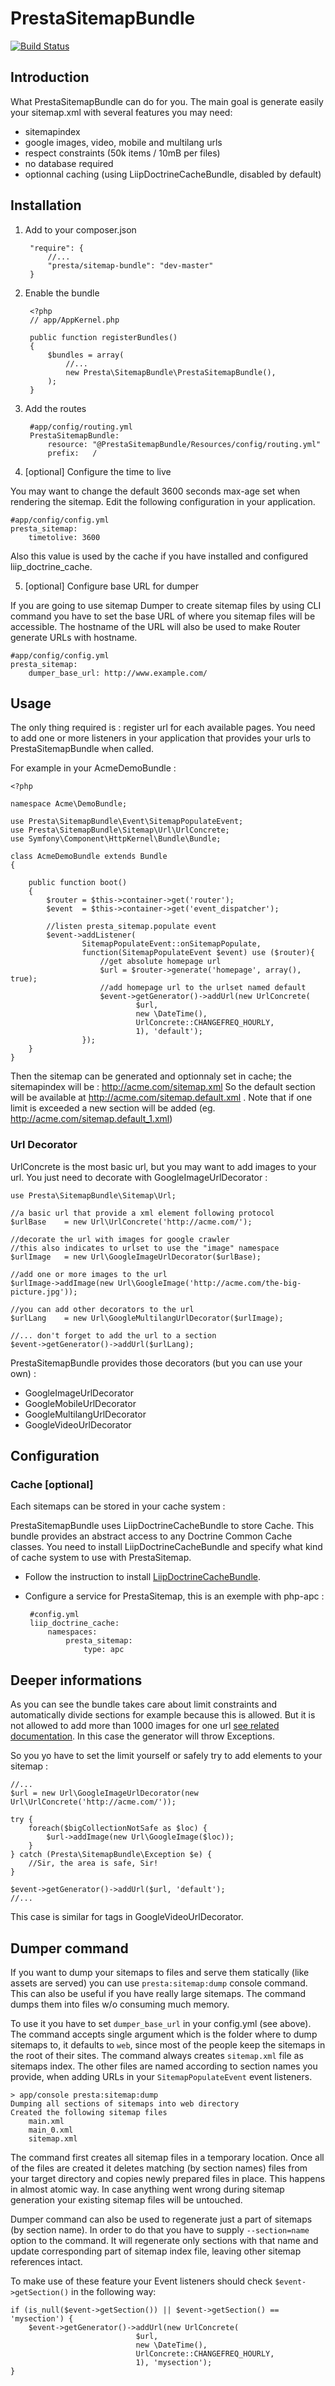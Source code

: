 # PrestaSitemapBundle

[![Build Status](https://secure.travis-ci.org/prestaconcept/PrestaSitemapBundle.png)](http://travis-ci.org/prestaconcept/PrestaSitemapBundle)

## Introduction

What PrestaSitemapBundle can do for you. 
The main goal is generate easily your sitemap.xml with several features you may 
need:

 * sitemapindex
 * google images, video, mobile and multilang urls
 * respect constraints (50k items / 10mB per files)
 * no database required 
 * optionnal caching (using LiipDoctrineCacheBundle, disabled by default) 

## Installation

1. Add to your composer.json

        "require": { 
            //...
            "presta/sitemap-bundle": "dev-master"
        }

2. Enable the bundle

        <?php
        // app/AppKernel.php

        public function registerBundles()
        {
            $bundles = array(
                //...
                new Presta\SitemapBundle\PrestaSitemapBundle(),
            );
        }

3. Add the routes

        #app/config/routing.yml
        PrestaSitemapBundle:
            resource: "@PrestaSitemapBundle/Resources/config/routing.yml"
            prefix:   /

4. [optional] Configure the time to live

You may want to change the default 3600 seconds max-age set when rendering the
sitemap. Edit the following configuration in your application.

    #app/config/config.yml
    presta_sitemap:
        timetolive: 3600

Also this value is used by the cache if you have installed and configured 
liip_doctrine_cache.

5. [optional] Configure base URL for dumper

If you are going to use sitemap Dumper to create sitemap files by using CLI command
you have to set the base URL of where you sitemap files will be accessible. The hostname
of the URL will also be used to make Router generate URLs with hostname.

    #app/config/config.yml
    presta_sitemap:
        dumper_base_url: http://www.example.com/

## Usage

The only thing required is : register url for each available pages.
You need to add one or more listeners in your application that provides your 
urls to PrestaSitemapBundle when called. 

For example in your AcmeDemoBundle :

    <?php

    namespace Acme\DemoBundle;

    use Presta\SitemapBundle\Event\SitemapPopulateEvent;
    use Presta\SitemapBundle\Sitemap\Url\UrlConcrete;
    use Symfony\Component\HttpKernel\Bundle\Bundle;

    class AcmeDemoBundle extends Bundle
    {

        public function boot()
        {
            $router = $this->container->get('router');
            $event  = $this->container->get('event_dispatcher');

            //listen presta_sitemap.populate event
            $event->addListener(
                    SitemapPopulateEvent::onSitemapPopulate, 
                    function(SitemapPopulateEvent $event) use ($router){
                        //get absolute homepage url
                        $url = $router->generate('homepage', array(), true);
                        //add homepage url to the urlset named default
                        $event->getGenerator()->addUrl(new UrlConcrete(
                                $url, 
                                new \DateTime(), 
                                UrlConcrete::CHANGEFREQ_HOURLY, 
                                1), 'default');
                    });
        }
    }

Then the sitemap can be generated and optionnaly set in cache; 
the sitemapindex will be : http://acme.com/sitemap.xml
So the default section will be available at http://acme.com/sitemap.default.xml . 
Note that if one limit is exceeded a new section will be added 
(eg. http://acme.com/sitemap.default_1.xml)

### Url Decorator

UrlConcrete is the most basic url, but you may want to add images to your url. 
You just need to decorate with GoogleImageUrlDecorator :

    use Presta\SitemapBundle\Sitemap\Url;
    
    //a basic url that provide a xml element following protocol
    $urlBase    = new Url\UrlConcrete('http://acme.com/');
    
    //decorate the url with images for google crawler
    //this also indicates to urlset to use the "image" namespace
    $urlImage   = new Url\GoogleImageUrlDecorator($urlBase);
    
    //add one or more images to the url
    $urlImage->addImage(new Url\GoogleImage('http://acme.com/the-big-picture.jpg'));
    
    //you can add other decorators to the url
    $urlLang    = new Url\GoogleMultilangUrlDecorator($urlImage);

    //... don't forget to add the url to a section
    $event->getGenerator()->addUrl($urlLang);

PrestaSitemapBundle provides those decorators (but you can use your own) : 

 * GoogleImageUrlDecorator
 * GoogleMobileUrlDecorator
 * GoogleMultilangUrlDecorator
 * GoogleVideoUrlDecorator

## Configuration

### Cache [optional] 

Each sitemaps can be stored in your cache system :

PrestaSitemapBundle uses LiipDoctrineCacheBundle to store Cache. 
This bundle provides an abstract access to any Doctrine Common Cache classes.
You need to install LiipDoctrineCacheBundle and specify what kind of cache 
system to use with PrestaSitemap.

 * Follow the instruction to install [LiipDoctrineCacheBundle](http://packagist.org/packages/liip/doctrine-cache-bundle).
 * Configure a service for PrestaSitemap, this is an exemple with php-apc :

        #config.yml
        liip_doctrine_cache:
            namespaces:
                presta_sitemap:
                    type: apc


## Deeper informations

As you can see the bundle takes care about limit constraints and automatically 
divide sections for example because this is allowed.
But it is not allowed to add more than 1000 images for one url 
[see related documentation](http://support.google.com/webmasters/bin/answer.py?hl=en&answer=178636&topic=20986&ctx=topic). 
In this case the generator will throw Exceptions.

So you yo have to set the limit yourself or safely try to add elements to your 
sitemap :

    //...
    $url = new Url\GoogleImageUrlDecorator(new Url\UrlConcrete('http://acme.com/'));
    
    try {
        foreach($bigCollectionNotSafe as $loc) {
            $url->addImage(new Url\GoogleImage($loc));
        }
    } catch (Presta\SitemapBundle\Exception $e) {
        //Sir, the area is safe, Sir!
    }
    
    $event->getGenerator()->addUrl($url, 'default');
    //...

This case is similar for tags in GoogleVideoUrlDecorator.

## Dumper command

If you want to dump your sitemaps to files and serve them statically (like assets are served)
you can use `presta:sitemap:dump` console command. This can also be useful if you have really large sitemaps.
The command dumps them into files w/o consuming much memory.

To use it you have to set `dumper_base_url` in your config.yml (see above).
The command accepts single argument which is the folder where to dump sitemaps to, it defaults to `web`, since
most of the people keep the sitemaps in the root of their sites.
The command always creates `sitemap.xml` file as sitemaps index. The other files are named according to section names
you provide, when adding URLs in your `SitemapPopulateEvent` event listeners.

    > app/console presta:sitemap:dump
    Dumping all sections of sitemaps into web directory
    Created the following sitemap files
        main.xml
        main_0.xml
        sitemap.xml

The command first creates all sitemap files in a temporary location. Once all of the files are created
it deletes matching (by section names) files from your target directory and copies newly prepared files in place.
This happens in almost atomic way. In case anything went wrong during sitemap generation your existing sitemap files
will be untouched.

Dumper command can also be used to regenerate just a part of sitemaps (by section name). In order to do that
you have to supply `--section=name` option to the command. It will regenerate only sections with that name
and update corresponding part of sitemap index file, leaving other sitemap references intact.

To make use of these feature your Event listeners should check `$event->getSection()` in the following way:

    if (is_null($event->getSection()) || $event->getSection() == 'mysection') {
        $event->getGenerator()->addUrl(new UrlConcrete(
                                $url,
                                new \DateTime(),
                                UrlConcrete::CHANGEFREQ_HOURLY,
                                1), 'mysection');
    }


